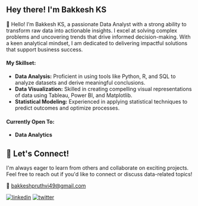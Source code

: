 ## Hey there! I'm Bakkesh KS
👋  Hello! I’m Bakkesh KS, a passionate Data Analyst with a strong ability to transform raw data into actionable insights. I excel at solving complex problems and uncovering trends that drive informed decision-making. With a keen analytical mindset, I am dedicated to delivering impactful solutions that support business success.


#### My Skillset:

* **Data Analysis:** Proficient in using tools like Python, R, and SQL to analyze datasets and derive meaningful conclusions.
* **Data Visualization:** Skilled in creating compelling visual representations of data using Tableau, Power BI, and Matplotlib.
* **Statistical Modeling:** Experienced in applying statistical techniques to predict outcomes and optimize processes.


 #### Currently Open To:

* **Data Analytics**  

## 💬 Let's Connect!
I'm always eager to learn from others and collaborate on exciting projects. Feel free to reach out if you'd like to connect or discuss data-related topics!

📧 bakkeshpruthvi49@gmail.com

[![linkedin](https://img.shields.io/badge/linkedin-0A66C2?style=for-the-badge&logo=linkedin&logoColor=white)](https://www.linkedin.com/in/bakkeshks/) 
[![twitter](https://img.shields.io/badge/twitter-1DA1F2?style=for-the-badge&logo=twitter&logoColor=white)](https://twitter.com/bakkesh_ks/)

